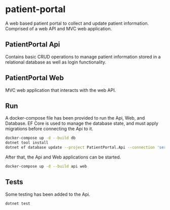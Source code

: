 # patient-portal
A web based patient portal to collect and update patient information. Comprised of a web API and MVC web application.

## PatientPortal Api
Contains basic CRUD operations to manage patient information stored in a relational database as well as login functionality.

## PatientPortal Web
MVC web application that interacts with the web API.

## Run
A docker-compose file has been provided to run the Api, Web, and Database. EF Core is used to manage the database state, and must apply migrations before connecting the Api to it.

```bash
docker-compose up -d --build db
dotnet tool install
dotnet ef database update --project PatientPortal.Api --connection 'server=localhost;user=app;password=Notreallysecure1'
```

After that, the Api and Web applications can be started.

```bash
docker-compose up -d --build api web
```

## Tests
Some testing has been added to the Api.

```bash
dotnet test
```
